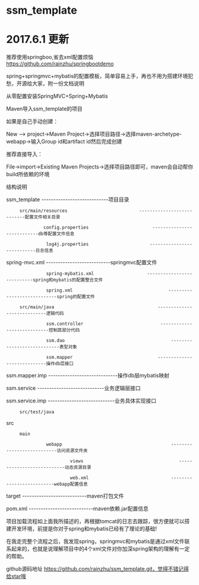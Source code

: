 # ssm_template


# 2017.6.1    更新 
推荐使用springboo,省去xml配置烦恼 https://github.com/rainzhu/springbootdemo



spring+springmvc+mybatis的配置模板，简单容易上手，再也不用为搭建环境犯愁，开源给大家，附一份文档说明

从零配置安装SpringMVC+Spring+Mybatis

 

Maven导入ssm_template的项目

如果是自己手动创建：

New –> project->Maven Project->选择项目路径->选择maven-archetype-webapp->输入Group id和artifact id然后完成创建

 

推荐直接导入：

File->import->Existing Maven Projects->选择项目路径即可，maven会自动帮你build所依赖的环境

 

结构说明

ssm_template                                    ----------------------------项目目录

         src/main/resources                           ---------------------------配置文件相关目录

                  config.properties                        ---------------------------db等配置文件信息

                   log4j.properties                       ---------------------------日志信息

spring-mvc.xml                           ---------------------------springmvc配置文件

                   spring-mybatis.xml                    ---------------------------spring和mybatis的配置整合文件

                   spring.xml                                    ----------------------------spring的配置文件

         src/main/java                                       ----------------------------逻辑代码

                   ssm.controller                             ----------------------------控制其部分代码

                   ssm.dao                                        ----------------------------表型对象

                   ssm.mapper                                ----------------------------操作db层接口

ssm.mapper.imp                        -----------------------------操作db层mybatis映射

ssm.service                                  ----------------------------业务逻辑层接口

ssm.service.imp                         ----------------------------业务具体实现接口

         src/test/java

src                                                                    

         main

                   webapp                                         ---------------------------访问资源文件夹

                            views                                    ---------------------------动态资源目录

                            web.xml                               --------------------------webapp配置信息

target                                                               ---------------------------maven打包文件

pom.xml                                                          ---------------------------maven依赖.jar配置信息

 

项目加载流程如上面我所描述的，再根据tomcat的日志去跟踪，很方便就可以搭建开发环境，前提是你对于spring和mybatis已经有了理论的基础!

 

在我走完整个流程之后，我发现spring，springmvc和mybatis是通过xml文件联系起来的，也就是说理解项目中的4个xml文件对你加深spring架构的理解有一定的帮助。

 github源码地址 https://github.com/rainzhu/ssm_template.git，觉得不错记得给star哦

